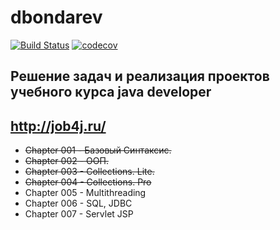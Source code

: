# dbondarev
[![Build Status](https://travis-ci.org/tgenman/dbondarev.svg?branch=master)](https://travis-ci.org/tgenman/dbondarev)
[![codecov](https://codecov.io/gh/tgenman/dbondarev/branch/master/graph/badge.svg)](https://codecov.io/gh/tgenman/dbondarev)


## Решение задач и реализация проектов учебного курса java developer
http://job4j.ru/
---

* ~~Chapter 001 - Базовый Синтаксис.~~
* ~~Chapter 002 - ООП.~~
* ~~Chapter 003 - Collections. Lite.~~
* ~~Chapter 004 - Collections. Pro~~
* Chapter 005 - Multithreading
* Chapter 006 - SQL, JDBC
* Chapter 007 - Servlet JSP